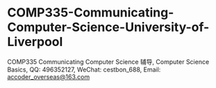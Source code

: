 # COMP335-Communicating-Computer-Science-University-of-Liverpool
COMP335 Communicating Computer Science 辅导, Computer Science Basics, QQ: 496352127, WeChat: cestbon_688, Email: accoder_overseas@163.com
